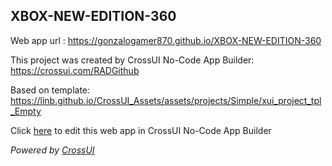## XBOX-NEW-EDITION-360
Web app url : https://gonzalogamer870.github.io/XBOX-NEW-EDITION-360

This project was created by CrossUI No-Code App Builder: https://crossui.com/RADGithub

Based on template: https://linb.github.io/CrossUI_Assets/assets/projects/Simple/xui_project_tpl_Empty

Click [here](https://crossui.com/RADGithub/#!from=github&owner=gonzalogamer870&repo=XBOX-NEW-EDITION-360) to edit this web app in CrossUI No-Code App Builder

<i>Powered by [CrossUI](https://crossui.com)</i>
